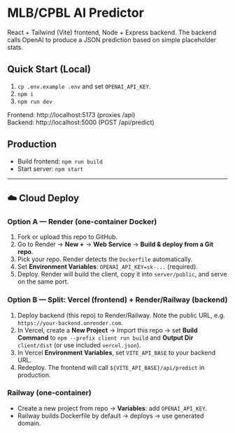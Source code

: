 # MLB/CPBL AI Predictor

React + Tailwind (Vite) frontend, Node + Express backend. The backend calls OpenAI to produce a JSON prediction based on simple placeholder stats.

## Quick Start (Local)

1. `cp .env.example .env` and set `OPENAI_API_KEY`.
2. `npm i`
3. `npm run dev`

Frontend: http://localhost:5173 (proxies /api)  
Backend:  http://localhost:5000 (POST /api/predict)

## Production

- Build frontend: `npm run build`
- Start server: `npm start`


---

## ☁️ Cloud Deploy

### Option A — Render (one-container Docker)
1. Fork or upload this repo to GitHub.
2. Go to Render → **New +** → **Web Service** → **Build & deploy from a Git repo**.
3. Pick your repo. Render detects the `Dockerfile` automatically.
4. Set **Environment Variables**: `OPENAI_API_KEY=sk-...` (required).
5. Deploy. Render will build the client, copy it into `server/public`, and serve on the same port.

### Option B — Split: Vercel (frontend) + Render/Railway (backend)
1. Deploy backend (this repo) to Render/Railway. Note the public URL, e.g. `https://your-backend.onrender.com`.
2. In Vercel, create a **New Project** → Import this repo → set **Build Command** to `npm --prefix client run build` and **Output Dir** `client/dist` (or use included `vercel.json`).
3. In Vercel **Environment Variables**, set `VITE_API_BASE` to your backend URL.
4. Redeploy. The frontend will call `${VITE_API_BASE}/api/predict` in production.

### Railway (one-container)
- Create a new project from repo → **Variables**: add `OPENAI_API_KEY`.
- Railway builds Dockerfile by default → deploys → use generated domain.

